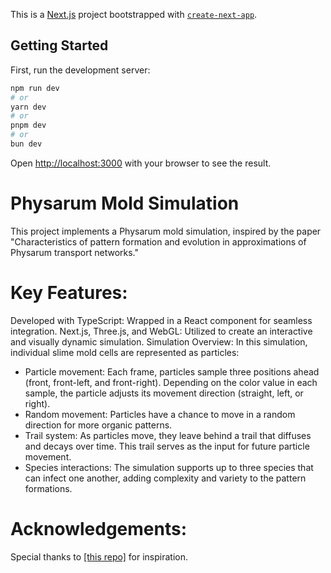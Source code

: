 This is a [Next.js](https://nextjs.org) project bootstrapped with [`create-next-app`](https://nextjs.org/docs/app/api-reference/cli/create-next-app).

## Getting Started

First, run the development server:

```bash
npm run dev
# or
yarn dev
# or
pnpm dev
# or
bun dev
```

Open [http://localhost:3000](http://localhost:3000) with your browser to see the result.

# Physarum Mold Simulation
This project implements a Physarum mold simulation, inspired by the paper "Characteristics of pattern formation and evolution in approximations of Physarum transport networks."

# Key Features:
Developed with TypeScript: Wrapped in a React component for seamless integration.
Next.js, Three.js, and WebGL: Utilized to create an interactive and visually dynamic simulation.
Simulation Overview:
In this simulation, individual slime mold cells are represented as particles:

- Particle movement: Each frame, particles sample three positions ahead (front, front-left, and front-right). Depending on the color value in each sample, the particle adjusts its movement direction (straight, left, or right).
- Random movement: Particles have a chance to move in a random direction for more organic patterns.
- Trail system: As particles move, they leave behind a trail that diffuses and decays over time. This trail serves as the input for future particle movement.
- Species interactions: The simulation supports up to three species that can infect one another, adding complexity and variety to the pattern formations.

# Acknowledgements:
Special thanks to [\[this repo\]](https://github.com/Bewelge/Physarum-WebGL?tab=readme-ov-file) for inspiration. 


